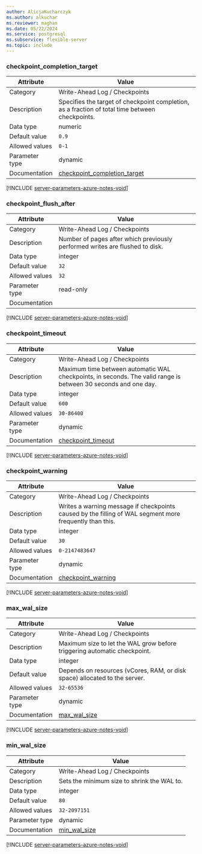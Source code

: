 ```yaml
---
author: AlicjaKucharczyk
ms.author: alkuchar
ms.reviewer: maghan
ms.date: 05/22/2024
ms.service: postgresql
ms.subservice: flexible-server
ms.topic: include
---
```

### checkpoint_completion_target

| Attribute      | Value                                                      |
|----------------|------------------------------------------------------------|
| Category       | Write-Ahead Log / Checkpoints |
| Description    | Specifies the target of checkpoint completion, as a fraction of total time between checkpoints.                |
| Data type      | numeric   |
| Default value  | `0.9`                                                                      |
| Allowed values | `0-1`          |
| Parameter type | dynamic        |
| Documentation  | [checkpoint_completion_target](https://www.postgresql.org/docs/14/runtime-config-wal.html) |


[!INCLUDE [server-parameters-azure-notes-void](./server-parameters-azure-notes-void.md)]



### checkpoint_flush_after

| Attribute      | Value                                                      |
|----------------|------------------------------------------------------------|
| Category       | Write-Ahead Log / Checkpoints |
| Description    | Number of pages after which previously performed writes are flushed to disk.                                   |
| Data type      | integer   |
| Default value  | `32`                                                                       |
| Allowed values | `32`           |
| Parameter type | read-only      |
| Documentation  |                                                                                            |


[!INCLUDE [server-parameters-azure-notes-void](./server-parameters-azure-notes-void.md)]



### checkpoint_timeout

| Attribute      | Value                                                      |
|----------------|------------------------------------------------------------|
| Category       | Write-Ahead Log / Checkpoints |
| Description    | Maximum time between automatic WAL checkpoints, in seconds. The valid range is between 30 seconds and one day. |
| Data type      | integer   |
| Default value  | `600`                                                                      |
| Allowed values | `30-86400`     |
| Parameter type | dynamic        |
| Documentation  | [checkpoint_timeout](https://www.postgresql.org/docs/14/runtime-config-wal.html)           |


[!INCLUDE [server-parameters-azure-notes-void](./server-parameters-azure-notes-void.md)]



### checkpoint_warning

| Attribute      | Value                                                      |
|----------------|------------------------------------------------------------|
| Category       | Write-Ahead Log / Checkpoints |
| Description    | Writes a warning message if checkpoints caused by the filling of WAL segment more frequently than this.        |
| Data type      | integer   |
| Default value  | `30`                                                                       |
| Allowed values | `0-2147483647` |
| Parameter type | dynamic        |
| Documentation  | [checkpoint_warning](https://www.postgresql.org/docs/14/runtime-config-wal.html)           |


[!INCLUDE [server-parameters-azure-notes-void](./server-parameters-azure-notes-void.md)]



### max_wal_size

| Attribute      | Value                                                      |
|----------------|------------------------------------------------------------|
| Category       | Write-Ahead Log / Checkpoints |
| Description    | Maximum size to let the WAL grow before triggering automatic checkpoint.                                       |
| Data type      | integer   |
| Default value  | Depends on resources (vCores, RAM, or disk space) allocated to the server. |
| Allowed values | `32-65536`     |
| Parameter type | dynamic        |
| Documentation  | [max_wal_size](https://www.postgresql.org/docs/14/runtime-config-wal.html)                 |


[!INCLUDE [server-parameters-azure-notes-void](./server-parameters-azure-notes-void.md)]



### min_wal_size

| Attribute      | Value                                                      |
|----------------|------------------------------------------------------------|
| Category       | Write-Ahead Log / Checkpoints |
| Description    | Sets the minimum size to shrink the WAL to.                                                                    |
| Data type      | integer   |
| Default value  | `80`                                                                       |
| Allowed values | `32-2097151`   |
| Parameter type | dynamic        |
| Documentation  | [min_wal_size](https://www.postgresql.org/docs/14/runtime-config-wal.html)                 |


[!INCLUDE [server-parameters-azure-notes-void](./server-parameters-azure-notes-void.md)]



